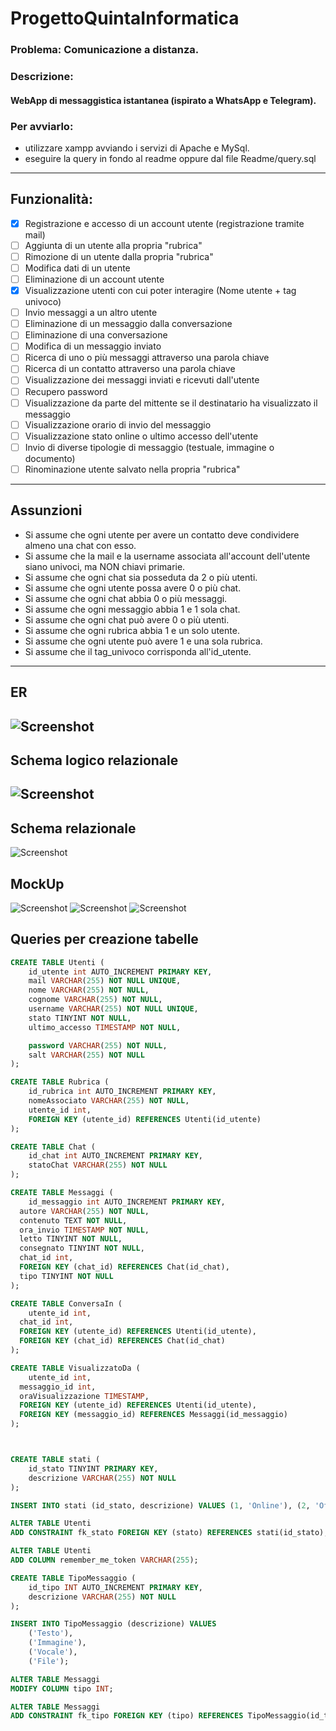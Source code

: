 # ProgettoQuintaInformatica

### Problema: Comunicazione a distanza.
### Descrizione:
#### WebApp di messaggistica istantanea (ispirato a WhatsApp e Telegram).

### Per avviarlo:
- utilizzare xampp avviando i servizi di Apache e MySql.
- eseguire la query in fondo al readme oppure dal file Readme/query.sql

---
## Funzionalità:
- [x] Registrazione e accesso di un account utente (registrazione tramite mail)
- [ ] Aggiunta di un utente alla propria "rubrica"
- [ ] Rimozione di un utente dalla propria "rubrica"
- [ ] Modifica dati di un utente
- [ ] Eliminazione di un account utente
- [x] Visualizzazione utenti con cui poter interagire (Nome utente + tag univoco)
- [ ] Invio messaggi a un altro utente
- [ ] Eliminazione di un messaggio dalla conversazione
- [ ] Eliminazione di una conversazione
- [ ] Modifica di un messaggio inviato
- [ ] Ricerca di uno o più messaggi attraverso una parola chiave
- [ ] Ricerca di un contatto attraverso una parola chiave
- [ ] Visualizzazione dei messaggi inviati e ricevuti dall'utente
- [ ] Recupero password
- [ ] Visualizzazione da parte del mittente se il destinatario ha visualizzato il messaggio
- [ ] Visualizzazione orario di invio del messaggio
- [ ] Visualizzazione stato online o ultimo accesso dell'utente
- [ ] Invio di diverse tipologie di messaggio (testuale, immagine o documento)
- [ ] Rinominazione utente salvato nella propria "rubrica"
---
## Assunzioni
- Si assume che ogni utente per avere un contatto deve condividere almeno una chat con esso.
- Si assume che la mail e la username associata all'account dell'utente siano univoci, ma NON chiavi primarie.
- Si assume che ogni chat sia posseduta da 2 o più utenti.
- Si assume che ogni utente possa avere 0 o più chat.
- Si assume che ogni chat abbia 0 o più messaggi.
- Si assume che ogni messaggio abbia 1 e 1 sola chat.
- Si assume che ogni chat può avere 0 o più utenti.
- Si assume che ogni rubrica abbia 1 e un solo utente.
- Si assume che ogni utente può avere 1 e una sola rubrica.
- Si assume che il tag_univoco corrisponda all'id_utente.
---
## ER
![Screenshot](./Readme/ERChatApp.png)
---
## Schema logico relazionale
![Screenshot](./Readme/SchemaLogicoRelazionale.PNG)
---

## Schema relazionale
![Screenshot](./Readme/SchemaRelazionale.png)

## MockUp
![Screenshot](./Readme/Slide1.jpg)
![Screenshot](./Readme/Slide2.PNG)
![Screenshot](./Readme/Slide3.PNG)

## Queries per creazione tabelle
```sql
CREATE TABLE Utenti (
    id_utente int AUTO_INCREMENT PRIMARY KEY, 
    mail VARCHAR(255) NOT NULL UNIQUE,
    nome VARCHAR(255) NOT NULL,
    cognome VARCHAR(255) NOT NULL,
    username VARCHAR(255) NOT NULL UNIQUE,
    stato TINYINT NOT NULL,
    ultimo_accesso TIMESTAMP NOT NULL,

    password VARCHAR(255) NOT NULL,
    salt VARCHAR(255) NOT NULL
);

CREATE TABLE Rubrica (
    id_rubrica int AUTO_INCREMENT PRIMARY KEY,
    nomeAssociato VARCHAR(255) NOT NULL,
    utente_id int,
    FOREIGN KEY (utente_id) REFERENCES Utenti(id_utente)
);

CREATE TABLE Chat (
	id_chat int AUTO_INCREMENT PRIMARY KEY,
    statoChat VARCHAR(255) NOT NULL
);

CREATE TABLE Messaggi (
	id_messaggio int AUTO_INCREMENT PRIMARY KEY,
  autore VARCHAR(255) NOT NULL,
  contenuto TEXT NOT NULL,
  ora_invio TIMESTAMP NOT NULL,
  letto TINYINT NOT NULL,
  consegnato TINYINT NOT NULL,
  chat_id int,
  FOREIGN KEY (chat_id) REFERENCES Chat(id_chat),
  tipo TINYINT NOT NULL
);

CREATE TABLE ConversaIn (
	utente_id int,
  chat_id int,
  FOREIGN KEY (utente_id) REFERENCES Utenti(id_utente),
  FOREIGN KEY (chat_id) REFERENCES Chat(id_chat)
);

CREATE TABLE VisualizzatoDa (
	utente_id int,
  messaggio_id int,
  oraVisualizzazione TIMESTAMP,
  FOREIGN KEY (utente_id) REFERENCES Utenti(id_utente),
  FOREIGN KEY (messaggio_id) REFERENCES Messaggi(id_messaggio)
);



CREATE TABLE stati (
    id_stato TINYINT PRIMARY KEY,
    descrizione VARCHAR(255) NOT NULL
);

INSERT INTO stati (id_stato, descrizione) VALUES (1, 'Online'), (2, 'Offline');

ALTER TABLE Utenti
ADD CONSTRAINT fk_stato FOREIGN KEY (stato) REFERENCES stati(id_stato);

ALTER TABLE Utenti
ADD COLUMN remember_me_token VARCHAR(255);

CREATE TABLE TipoMessaggio (
    id_tipo INT AUTO_INCREMENT PRIMARY KEY,
    descrizione VARCHAR(255) NOT NULL
);

INSERT INTO TipoMessaggio (descrizione) VALUES
    ('Testo'),
    ('Immagine'),
    ('Vocale'),
    ('File');

ALTER TABLE Messaggi
MODIFY COLUMN tipo INT;

ALTER TABLE Messaggi
ADD CONSTRAINT fk_tipo FOREIGN KEY (tipo) REFERENCES TipoMessaggio(id_tipo);
```
